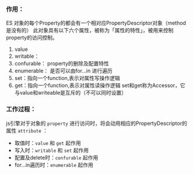 ### 作用：

ES 对象的每个Property的都会有一个相对应PropertyDescriptor对象（method是没有的）
此对象具有以下六个属性，被称为「属性的特性」，被用来控制property的访问控制。
1. value 
2. writable： 
3. confurable： property的删除及配置特性 
4. enumerable： 是否可以由for...in 进行遍历 
5. set：指向一个function,表示对属性写操作逻辑 
6. get：指向一个function,表示对属性读操作逻辑
set和get称为Accessor，它与value和writeable是互斥的（不可以同时设置）

### 工作过程：
js引擎对于对象的 `property` 进行访问时，将会动用相应的PropertyDescriptor的属性 `attribute` ：

* 取值时：`value` 和 `get` 起作用
* 写入时：`writable` 和 `set` 起作用
* 配置及delete时：`confurable` 起作用
* for...in遍历时：`enumerable` 起作用
